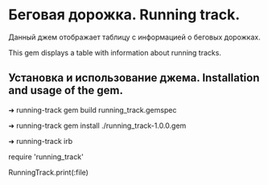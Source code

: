 # Беговая дорожка. Running track.

Данный джем отображает таблицу с информацией о беговых дорожках.

This gem displays a table with information about running tracks.

## Установка и использование джема. Installation and usage of the gem.

➜  running-track gem build running_track.gemspec

➜  running-track gem install ./running_track-1.0.0.gem

➜  running-track irb

require 'running_track'

RunningTrack.print(:file)